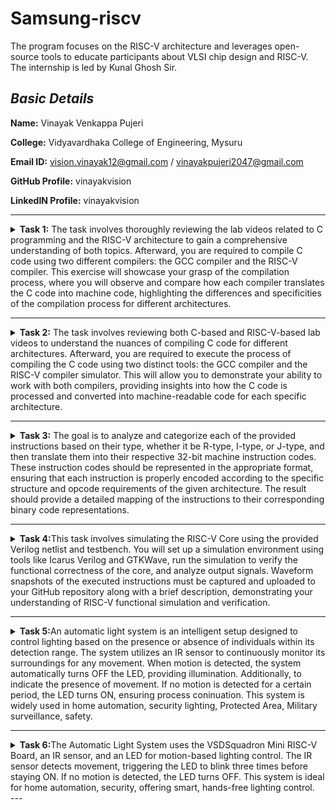 
# **Samsung-riscv**
The program focuses on the RISC-V architecture and leverages open-source tools to educate participants about VLSI chip design and RISC-V. The internship is led by Kunal Ghosh Sir.

## *Basic Details*

**Name:** Vinayak Venkappa Pujeri

**College:** Vidyavardhaka College of Engineering, Mysuru

**Email ID:** vision.vinayak12@gmail.com / vinayakpujeri2047@gmail.com

**GitHub Profile:** vinayakvision

**LinkedIN Profile:** vinayakvision

---

<details>
<summary> <b>Task 1:</b> The task involves thoroughly reviewing the lab videos related to C programming and the RISC-V architecture to gain a comprehensive understanding of both topics. Afterward, you are required to compile C code using two different compilers: the GCC compiler and the RISC-V compiler. This exercise will showcase your grasp of the compilation process, where you will observe and compare how each compiler translates the C code into machine code, highlighting the differences and specificities of the compilation process for different architectures.</summary> 
<br>
Task is to refer to C based and RISCV based lab videos and execute the task of compiling the C code using gcc and riscv compiler.

**C Language based LAB**

**C and RISC-V Based Labs**

This repository demonstrates the processes involved in compiling C programs and generating assembly code using both a standard GCC compiler and a RISC-V GCC compiler. It includes comprehensive steps and explanations to guide users through each stage of the compilation and debugging workflow.

**C Language-Based Lab**

Steps to Compile a .c File on Your Machine:

1. Open the bash terminal and navigate to the directory where you want to create your file.
2. Use the following command to create and edit a new .c file:
   ```sh
   leafpad sum1ton.c


**Steps to Compile a .c File on our Machine:**
 ```sh
 gcc sum1ton.c
 ./a.out
```

 
Compilation and execution complete.
 
![2](https://github.com/user-attachments/assets/5363e456-21a1-498f-b360-5f5d66a58029)
)
RISC-V Based Lab

**Steps to Compile Using RISC-V GCC Compiler:**
1. Ensure the RISC-V GCC compiler is installed and accessible on your system.
2. Verify the .c file contents using the cat command:
   ```sh
   cat sum1ton.c


3. Compile the C program for RISC-V architecture using 01 option:
 ```sh
riscv64-unknown-elf-gcc -o1 -mabi=lp64 -march=rv64i -o sum1ton.o sum1ton.c
```
4. Disassemble the object file to view its assembly code using:
 ```sh
riscv64-unknown-elf-objdump -d sum1ton.o
```
5.minimize the assembly by using following code:
```sh
riscv64-unknown-elf-objdump -d sum1ton.o | less
```
 a)we extract main function's assembly code by using:
   ```sh
/main
```
6. Use /main in the terminal to locate the main function in the assembly output.
![4](https://github.com/user-attachments/assets/1f0acd4c-5ffa-43a4-97b6-fe6d89757fdf)
)

7.Compile the C program for RISC-V architecture using ofast option:
```sh
riscv64-unknown-elf-gcc -Ofast -mabi=lp64 -march=rv64i -o sum1ton.o sum1ton.c
```
8.Disassemble the object file to view its assembly code using:
```sh
riscv64-unknown-elf-objdump -d sum1ton.o
```
9.minimize the assembly by using following code:
```sh
riscv64-unknown-elf-objdump -d sum1ton.o | less
```
 a)we extract main function's assembly code by using:
 ```sh
  /main
```
10. Use /main in the terminal to locate the main function in the assembly output.
![4](https://github.com/user-attachments/assets/a8cf86d0-0954-4ad8-a923-ffe519db5115)
)

Explanation of Key Commands and Options: 
1. -mabi=lp64: Specifies the Application Binary Interface (ABI) for 64-bit integers, pointers, and long data types, suitable for 64-bit RISC-V architecture.

2. -march=rv64i: Indicates the 64-bit RISC-V base integer instruction set architecture.

3. -O1: Enables basic optimization for better performance without significantly increasing compilation time.

4. -Ofast: Optimize the code aggressively for the best possible speed.

5. riscv64-unknown-elf-objdump: A tool for disassembling RISC-V binaries to examine the code structure and debug it effectively.
 
   </details>

---

<details>
<summary> <b>Task 2:</b> The task involves reviewing both C-based and RISC-V-based lab videos to understand the nuances of compiling C code for different architectures. Afterward, you are required to execute the process of compiling the C code using two distinct tools: the GCC compiler and the RISC-V compiler simulator. This will allow you to demonstrate your ability to work with both compilers, providing insights into how the C code is processed and converted into machine-readable code for each specific architecture.</summary> 
<br>

Task is to analyze the SPIKE simulation performance using RISC-V GCC with -O1 and -Ofast optimization levels.  

*SPIKE Simulation and Compiler Optimization*

This repository demonstrates how to compile a C program using RISC-V GCC, simulate it using SPIKE, and compare the performance of different optimization levels (-O1 and -Ofast). It includes detailed steps and explanations to ensure clarity.  

**Steps to Complete the Task**  

1.Write a Simple C Program  

2.The following program calculates the swaping of two numbers:  

3.Compile Using RISC-V GCC

4.Compile with -O1 Optimization.

*Use the following command to compile the program with the -O1 optimization flag:*
```sh
riscv64-unknown-elf-gcc -O1 -mabi=lp64 -march=rv64i -o swift.o swift.c
```
**Disassemble Object Files to View Assembly Code(in new terminal)**
*Generate Dump for -O1 Optimization*
```sh
riscv64-unknown-elf-objdump -d swift.o
```
*Minimize the assembly by using following code:*
```sh
riscv64-unknown-elf-objdump -d swift.o | less
```
![main program for O1 option](https://github.com/user-attachments/assets/63c34a23-919a-4741-91f9-ab9e48a13e4a)


**Run SPIKE Simulation**
*Run a compiled RISC-V program on the SPIKE simulator in non-debug mode.*
```sh
spike pk swift.o
```
*Invoke the debug mode of the SPIKE RISC-V simulator.*
```sh
spike -d pk swift.o
```
![compiling with O1 option](https://github.com/user-attachments/assets/257327e6-bb35-412f-92de-ce70c92736d0)


**Compile with -Ofast Optimization.**
*Use the following command to compile the program with the -Ofast optimization flag:*
```sh
riscv64-unknown-elf-gcc -Ofast -mabi=lp64 -march=rv64i -o swift.o swift.c
```
**Disassemble Object Files to View Assembly Code(in new terminal)**
*Generate Dump for -Ofast Optimization*
```sh
riscv64-unknown-elf-objdump -d swift.o
```
*Minimize the assembly by using following code:*
```sh
riscv64-unknown-elf-objdump -d swift.o | less
```
![main program for ofast option](https://github.com/user-attachments/assets/f5df539d-7170-4158-bf1b-b19240672da2)


**Run SPIKE Simulation**
*Run -O1 Binary in SPIKE*
```sh
spike pk swift.o
```
*Invoke the debug mode of the SPIKE RISC-V simulator*
```sh
spike -d pk swift.o
```
![compiling with Ofast option](https://github.com/user-attachments/assets/c67c0820-11ea-4aae-aa01-1edaae5b8e71)


**After(spike -d pk swift.o) Observe the Instructions:**

1)After loading, SPIKE initializes and displays the Program Counter (PC) and Stack Pointer (SP).

2)Press Enter repeatedly to step through the execution.

3)Each press displays the next instruction executed by the program.

4)The displayed instructions directly correspond to the C code of the main program, providing insights into the program's execution flow.
**Explanation of Key Commands and Options:**

1. spike:RISC-V simulator that runs RISC-V programs on a virtual machine.

2. pk:Proxy kernel that acts as a minimal runtime environment for RISC-V programs, handling system calls like I/O and memory management.

3. swift.o:The compiled RISC-V binary of your program (created using a RISC-V GCC compiler).

4. -d (for debugging):Debugging mode in SPIKE, allows stepping through the instructions and inspecting the program's behavior.

5. riscv64-unknown-elf-gcc:RISC-V GCC compiler used to compile the C program into a RISC-V object file (.o).

6. -O1, -Ofast:Compiler optimization flags:
      a.-O1: Basic optimizations for performance.
      b.-Ofast: Aggressive optimizations for maximum speed.

7. riscv64-unknown-elf-objdump:Disassembles RISC-V binaries to examine assembly code.

These tools together enable compiling, running, and debugging RISC-V programs on a simulated environment.

</details>

---

<details>
<summary><b>Task 3:</b> The goal is to analyze and categorize each of the provided instructions based on their type, whether it be R-type, I-type, or J-type, and then translate them into their respective 32-bit machine instruction codes. These instruction codes should be represented in the appropriate format, ensuring that each instruction is properly encoded according to the specific structure and opcode requirements of the given architecture. The result should provide a detailed mapping of the instructions to their corresponding binary code representations.</summary>

# Understanding RISC-V and Its Instruction Formats

## What is RISC-V?
RISC-V is an open-source Instruction Set Architecture (ISA) that enables developers to design processors tailored to specific applications. Based on Reduced Instruction Set Computer (RISC) principles, RISC-V represents the fifth generation of processors built on this concept. Its open and free nature means developers can utilize RISC-V without purchasing licenses, making it a compelling alternative to proprietary processor technologies.

## Instruction Formats in RISC-V
The instruction format of a processor defines how machine language instructions are structured for execution. These instructions are composed of binary data (0s and 1s), each segment providing details about data location and operations to be performed. In RISC-V, there are six primary instruction formats:

1. **R-format**
2. **I-format**
3. **S-format**
4. **B-format**
5. **U-format**
6. **J-format**
<img width="772" alt="instructions_types" src="https://github.com/user-attachments/assets/7ca6b3ea-bd59-4419-8410-1e14e40e911e" />


---

### 1. R-type Instruction
R-type (Register-type) instructions operate on registers rather than memory locations. These are used for arithmetic and logical operations. Each instruction is 32 bits and divided into six fields:

#### Structure:

| Field Name | Size  | Description                            |
|------------|-------|----------------------------------------|
| Opcode     | 7 bits| Determines the instruction type        |
| rd         | 5 bits| Destination register                  |
| func3      | 3 bits| Specifies the type of operation       |
| rs1        | 5 bits| First source register                 |
| rs2        | 5 bits| Second source register                |
| func7      | 7 bits| Additional operation specification    |

#### Example: ADD r9, r2, r5
- **Operation:** Adds values in registers r2 and r5, storing the result in r9.
- **Field Breakdown:**

  - Opcode: `0110011`
  - rd (Destination): `r9` -> `01001`
  - rs1 (Source 1): `r2` -> `00010`
  - rs2 (Source 2): `r5` -> `00101`
  - func3: `000`
  - func7: `0000000`
- **32-bit Instruction:** `0000000_00101_00010_000_01001_0110011`


#### Example: XOR r10, r1, r4
- **Operation:** XOR operation between r1 and r4, result in r10.
- **Field Breakdown:**

  - Opcode: `0110011`
  - rd (Destination): `r10` -> `01010`
  - rs1 (Source 1): `r1` -> `00001`
  - rs2 (Source 2): `r4` -> `00100`
  - func3: `100`
  - func7: `0000000`
- **32-bit Instruction:** `0000000_00100_00001_100_01010_0110011`


#### Example: SLT r11, r2, r4
- **Operation:** Sets r11 to 1 if r2 < r4; otherwise, sets r11 to 0.
- **Field Breakdown:**

  - Opcode: `0110011`
  - rd (Destination): `r11` -> `01011`
  - rs1 (Source 1): `r2` -> `00010`
  - rs2 (Source 2): `r4` -> `00100`
  - func3: `010`
  - func7: `0000000`
- **32-bit Instruction:** `0000000_00100_00010_010_01011_0110011`

![r type](https://github.com/user-attachments/assets/33357c39-806e-4d2f-9158-cd204120dcd8)


---

### 2. I-type Instruction
I-type (Immediate-type) instructions use a register and an immediate (constant) value. These are typically used for load and immediate operations.

#### Structure:

| Field Name | Size  | Description                            |
|------------|-------|----------------------------------------|
| Opcode     | 7 bits| Determines the instruction type        |
| rd         | 5 bits| Destination register                  |
| func3      | 3 bits| Specifies the type of operation       |
| rs1        | 5 bits| Source register                       |
| imm[11:0]  | 12 bits| Immediate value                      |

#### Example: ADDI r12, r4, 5
- **Operation:** Adds immediate value 5 to the value in r4 and stores it in r12.
- **Field Breakdown:**
  - Opcode: `0010011`
  - rd (Destination): `r12` -> `01100`
  - rs1 (Source): `r4` -> `00100`
  - imm[11:0] (Immediate): `000000000101`
  - func3: `000`
- **32-bit Instruction:** `000000000101_00100_000_01100_0010011`

![i type](https://github.com/user-attachments/assets/76a06842-0672-46d8-b50e-c538c6f63c99)


---

### 3. S-type Instruction
S-type (Store-type) instructions store register values into memory locations.

#### Structure:

| Field Name | Size  | Description                            |
|------------|-------|----------------------------------------|
| Opcode     | 7 bits| Determines the instruction type        |
| rs1        | 5 bits| Base address register                 |
| rs2        | 5 bits| Source register                       |
| imm[11:5]  | 7 bits| Upper immediate value                  |
| imm[4:0]   | 5 bits| Lower immediate value                  |
| func3      | 3 bits| Specifies the type of operation       |

#### Example: SW r3, 2(r1)
- **Operation:** Stores the value in r3 into the memory at the address `r1 + 2`.
- **Field Breakdown:**
  - Opcode: `0100011`
  - rs1 (Base Address): `r1` -> `00001`
  - rs2 (Source): `r3` -> `00011`
  - imm[11:5] (Upper Immediate): `0000000`
  - imm[4:0] (Lower Immediate): `00010`
  - func3: `010`
- **32-bit Instruction:** `0000000_00011_00001_010_00010_0100011`

![s type](https://github.com/user-attachments/assets/a6210bc8-77c1-424d-a6e0-ada39b5189da)


---

### 4. B-type Instruction
B-type (Branch-type) instructions handle branching based on conditions.

#### Structure:

| Field Name | Size  | Description                            |
|------------|-------|----------------------------------------|
| Opcode     | 7 bits| Determines the instruction type        |
| rs1        | 5 bits| Source register 1                      |
| rs2        | 5 bits| Source register 2                      |
| imm[12|10:5|4:1|11] | 13 bits| Branch offset                      |
| func3      | 3 bits| Specifies the condition for branching |

#### Example: BNE r0, r1, 20
- **Operation:** Branches to the address `PC + 20` if r0 is not equal to r1.
- **Field Breakdown:**
  - Opcode: `1100011`
  - rs1: `r0` -> `00000`
  - rs2: `r1` -> `00001`
  - imm[12|10:5|4:1|11]: `0000010100`
  - func3: `001`
- **32-bit Instruction:** `0000000_00001_00000_001_10100_1100011`

#### Example: BEQ r0, r0, 15
- **Operation:** Branches to the address `PC + 15` if r0 equals r0 (always true).
- **Field Breakdown:**
  - Opcode: `1100011`
  - rs1: `r0` -> `00000`
  - rs2: `r0` -> `00000`
  - imm[12|10:5|4:1|11]: `000001111`
  - func3: `000`
- **32-bit Instruction:** `0000000_00000_00000_000_01111_1100011`

![b type](https://github.com/user-attachments/assets/31c67705-07f0-4d1d-86e0-2c0d8e3e2e78)

---

### 5. U-type Instruction
U-type (Upper Immediate) instructions load immediate data into the destination register.

#### Structure:

| Field Name | Size  | Description                            |
|------------|-------|----------------------------------------|
| Opcode     | 7 bits| Determines the instruction type        |
| rd         | 5 bits| Destination register                  |
| imm[31:12] | 20 bits| Upper immediate value                  |

![u type](https://github.com/user-attachments/assets/d5223eda-40fd-4418-8860-39f350330311)


---

### 6. J-type Instruction
J-type (Jump-type) instructions implement jump operations, often used for loops.

#### Structure:

| Field Name | Size  | Description                            |
|------------|-------|----------------------------------------|
| Opcode     | 7 bits| Determines the instruction type        |
| rd         | 5 bits| Destination register                  |
| imm[20|10:1|11|19:12] | 20 bits| Jump offset                        |

![j type](https://github.com/user-attachments/assets/f9841148-7b72-42c1-adea-3a9e2068d621)


---


This repository contains a list of 15 unique RISC-V instructions extracted from the assembly code along with their corresponding 32-bit instruction codes. These instructions cover different instruction formats, such as **U-type**, **I-type**, **J-type**, **B-type**, and **R-type**.


# RISC-V Instructions

This README contains a table of 23 unique RISC-V instructions, their machine codes, opcodes, formats, and instruction binaries for my assembly codes.

| Instruction                | Opcode  | Format | Machine Code | Instruction Binary                          |
|----------------------------|---------|--------|--------------|----------------------------------------------|
| addi sp, sp, -48           | 0010011 | I-type | 0xfff30313   | 11111111111100000011000000010011            |
| sd ra, 40(sp)              | 0100011 | S-type | 0x02113423   | 00000000001000010001000100010011            |
| li a5, 10                  | 0010011 | I-type | 0x00a00793   | 00000000000010100000011110010011            |
| sw a5, -24(s0)             | 0100011 | S-type | 0xfef42423   | 11111110111101000010010010010011            |
| addw a5, a4, a5            | 0110011 | R-type | 0x00f707bb   | 00000000011101000000000010010011            |
| mv a2, a4                  | 0110011 | R-type | 0x00070613   | 00000000000001110000000010010011            |
| mv a1, a5                  | 0110011 | R-type | 0x00078593   | 00000000000001110000101000010011            |
| lui a5, 0x21               | 0110111 | U-type | 0x000217b7   | 00000000000000100010011110110111            |
| jal ra, 1117c              | 1101111 | J-type | 0x7ad000ef   | 01111010110100000000000001110111            |
| subw a5, a4, a5            | 0110011 | R-type | 0x40f707bb   | 00000000111101000000000010010011            |
| and a5, a4, a5             | 0110011 | R-type | 0x00f777b3   | 00000000011101000000000010010011            |
| or a5, a4, a5              | 0110011 | R-type | 0x00f767b3   | 00000000011101000000000010010011            |
| xor a5, a4, a5             | 0110011 | R-type | 0x00f747b3   | 00000000011101000000000010010011            |
| slliw a5, a5, 0x1          | 0010011 | I-type | 0x0017979b   | 00000000000101110111000010010011            |
| sraiw a5, a5, 0x1          | 0010011 | I-type | 0x4017d79b   | 01000000000101110111000010010011            |
| sext.w a4, a4              | 0000011 | I-type | 0x0007071b   | 00000000000001110000000010010011            |
| bne a4, a5, 103c8          | 1100011 | B-type | 0x02f71063   | 00000000001011110001000001100011            |
| beq a4, a5, 103f8          | 1100011 | B-type | 0x02f70063   | 00000000001011110001000001100011            |
| bge a4, a5, 10428          | 1100011 | B-type | 0x02f75063   | 00000000001011110001000001100011            |
| blt a4, a5, 10458          | 1100011 | B-type | 0x02f74063   | 00000000001011110001000001100011            |
| j 10490                    | 1101111 | J-type | 0x0340006f   | 00000011001100000000000001101111            |
| addw a5, a4, a5            | 0110011 | R-type | 0x00f707bb   | 00000000011101000000000010010011            |
| beqz a5, 104e4             | 1100011 | B-type | 0x02078863   | 00000000001000110000000001100011            |

</details>

---
<details>
<summary> <b>Task 4:</b>This task involves simulating the RISC-V Core using the provided Verilog netlist and testbench. You will set up a simulation environment using tools like Icarus Verilog and GTKWave, run the simulation to verify the functional correctness of the core, and analyze output signals. Waveform snapshots of the executed instructions must be captured and uploaded to your GitHub repository along with a brief description, demonstrating your understanding of RISC-V functional simulation and verification.</summary> 
<br>

## 2. BLOCK DIAGRAM OF RISC-V RV32I
![image](https://user-images.githubusercontent.com/110079631/181293948-beb8622c-7696-4b06-b6c9-eeab9b8ab9d3.png)

## 3. INSTRUCTION SET OF RISC-V RV32I
![image](https://user-images.githubusercontent.com/110079631/181298133-60269bc2-01da-4b5c-8b42-69057b8dc15c.png)

# RISC-V Core Functional Simulation 
## 4. FUNCTIONAL SIMULATION

### 4.1 About iverilog and gtkwave
- Icarus Verilog is an implementation of the Verilog hardware description language.
- GTKWave is a fully featured GTK+ v1. 2 based wave viewer for Unix and Win32 which reads Ver Structural Verilog Compiler generated AET files as well as standard Verilog VCD/EVCD files and allows their viewing.

### 4.2 Installing iverilog and gtkwave

- **For Ubuntu**

 Open your terminal and type the following to install iverilog and GTKWave
 ```
 $   sudo apt get update
 $   sudo apt get install iverilog gtkwave
 ```

- **To clone the repository and download the netlist files for simulation , enter the following commands in your terminal.**

 ```
 $ git clone https://github.com/vinayrayapati/iiitb_rv32i
 $ cd iiitb_rv32i
 ```
- **To simulate and run the verilog code , enter the following commands in your terminal.**

```
$ iverilog -o iiitb_rv32i iiitb_rv32i.v iiitb_rv32i_tb.v
$ ./iiitb_rv32i
```
- **To see the output waveform in gtkwave, enter the following commands in your terminal.**

`$ gtkwave iiitb_rv32i.vcd`

### 4.3 The output waveform

 The output waveform showing the instructions performed in a 5-stage pipelined architecture.

## Instructions and Pipeline Details  

Below are the 15 instructions and their corresponding pipeline details:  

---

### 1. `add r6, r2, r1`  
**Purpose:** Add `r2` and `r1`, store the result in `r6`.  
```markdown
Fetch Stage:
  - IF_ID_IR: Holds the `add` instruction.
  - IF_ID_NPC: Holds the next program counter value.
Decode Stage:
  - ID_EX_IR: Ensures the instruction is decoded.
  - ID_EX_A: Value of register `r2`.
  - ID_EX_B: Value of register `r1`.
Execute Stage:
  - EX_MEM_ALUOUT: Result of `r2 + r1`.
  - EX_MEM_IR: Holds the `add` instruction.
Write-Back Stage:
  - WB_OUT: Verifies the result is written to `r6`.
```

---

### 2. `sub r7, r1, r2`  
**Purpose:** Subtract `r2` from `r1`, store the result in `r7`.  
```markdown
Fetch Stage:
  - IF_ID_IR: Holds the `sub` instruction.
Decode Stage:
  - ID_EX_A: Value of register `r1`.
  - ID_EX_B: Value of register `r2`.
Execute Stage:
  - EX_MEM_ALUOUT: Result of `r1 - r2`.
Write-Back Stage:
  - WB_OUT: Verifies the result is written to `r7`.
```

---

### 3. `and r8, r1, r3`  
**Purpose:** Perform bitwise AND between `r1` and `r3`, store the result in `r8`.  
```markdown
Fetch Stage:
  - IF_ID_IR: Holds the `and` instruction.
Decode Stage:
  - ID_EX_A: Value of register `r1`.
  - ID_EX_B: Value of register `r3`.
Execute Stage:
  - EX_MEM_ALUOUT: Result of `r1 & r3`.
Write-Back Stage:
  - WB_OUT: Verifies the result is written to `r8`.
```

---

### 4. `or r9, r2, r5`  
**Purpose:** Perform bitwise OR between `r2` and `r5`, store the result in `r9`.  
```markdown
Fetch Stage:
  - IF_ID_IR: Holds the `or` instruction.
Decode Stage:
  - ID_EX_A: Value of register `r2`.
  - ID_EX_B: Value of register `r5`.
Execute Stage:
  - EX_MEM_ALUOUT: Result of `r2 | r5`.
Write-Back Stage:
  - WB_OUT: Verifies the result is written to `r9`.
```

---

### 5. `xor r10, r1, r4`  
**Purpose:** Perform bitwise XOR between `r1` and `r4`, store the result in `r10`.  
```markdown
Fetch Stage:
  - IF_ID_IR: Holds the `xor` instruction.
Decode Stage:
  - ID_EX_A: Value of register `r1`.
  - ID_EX_B: Value of register `r4`.
Execute Stage:
  - EX_MEM_ALUOUT: Result of `r1 ^ r4`.
Write-Back Stage:
  - WB_OUT: Verifies the result is written to `r10`.
```

---

### 6. `addi r12, r4, 5`  
**Purpose:** Add immediate value `5` to `r4`, store the result in `r12`.  
```markdown
Fetch Stage:
  - IF_ID_IR: Holds the `addi` instruction.
Decode Stage:
  - ID_EX_A: Value of register `r4`.
  - ID_EX_IMMEDIATE: Immediate value `5`.
Execute Stage:
  - EX_MEM_ALUOUT: Result of `r4 + 5`.
Write-Back Stage:
  - WB_OUT: Verifies the result is written to `r12`.
```

---

### 7. `sw r3, r1, 2`  
**Purpose:** Store the value of `r3` into memory address `r1 + 2`.  
```markdown
Memory Access Stage:
  - EX_MEM_ALUOUT: Computed memory address (`r1 + 2`).
  - EX_MEM_B: Value of `r3` to store.
```

---

### 8. `lw r13, r1, 2`  
**Purpose:** Load word from memory address `r1 + 2` into `r13`.  
```markdown
Memory Access Stage:
  - MEM_WB_LMD: Value loaded from memory.
Write-Back Stage:
  - WB_OUT: Verifies the value is written to `r13`.
```

---

### 9. `beq r0, r0, 15`  
**Purpose:** Branch to PC + 15 if `r0 == r0` (always true).  
```markdown
Decode Stage:
  - BR_EN: High (branch taken).
Fetch Stage:
  - IF_ID_NPC: Updated program counter.
```

---

### 10. `add r14, r2, r2`  
**Purpose:** Add `r2` to itself, store the result in `r14`.  
```markdown
Fetch Stage:
  - IF_ID_IR: Holds the `add` instruction.
Decode Stage:
  - ID_EX_A: Value of register `r2`.
  - ID_EX_B: Value of register `r2`.
Execute Stage:
  - EX_MEM_ALUOUT: Result of `r2 + r2`.
Write-Back Stage:
  - WB_OUT: Verifies the result is written to `r14`.
```

---

### 11. `bne r0, r1, 20`  
**Purpose:** Branch to PC + 20 if `r0 != r1`.  
```markdown
Decode Stage:
  - BR_EN: High if `r0 != r1`.
Fetch Stage:
  - IF_ID_NPC: Updated program counter.
```

---

### 12. `addi r12, r4, 5`  
**Purpose:** Add immediate value `5` to `r4`, store the result in `r12`.  
```markdown
Fetch Stage:
  - IF_ID_IR: Holds the `addi` instruction.
Decode Stage:
  - ID_EX_A: Value of register `r4`.
  - ID_EX_IMMEDIATE: Immediate value `5`.
Execute Stage:
  - EX_MEM_ALUOUT: Result of `r4 + 5`.
Write-Back Stage:
  - WB_OUT: Verifies the result is written to `r12`.
```

---

### 13. `sll r15, r1, r2 (2)`  
**Purpose:** Perform logical left shift of `r1` by 2 (specified in `r2`), store the result in `r15`.  
```markdown
Fetch Stage:
  - IF_ID_IR: Holds the `sll` instruction.
Decode Stage:
  - ID_EX_A: Value of register `r1`.
  - ID_EX_SHAMT: Immediate shift value `2`.
Execute Stage:
  - EX_MEM_ALUOUT: Result of `r1 << 2`.
Write-Back Stage:
  - WB_OUT: Verifies the result is written to `r15`.
```

---

### 14. `srl r16, r14, r2 (2)`  
**Purpose:** Perform logical right shift of `r14` by 2 (specified in `r2`), store the result in `r16`.  
```markdown
Fetch Stage:
  - IF_ID_IR: Holds the `srl` instruction.
Decode Stage:
  - ID_EX_A: Value of register `r14`.
  - ID_EX_SHAMT: Immediate shift value `2`.
Execute Stage:
  - EX_MEM_ALUOUT: Result of `r14 >> 2`.
Write-Back Stage:
  - WB_OUT: Verifies the result is written to `r16`.
```


#### *Analysing the Output Waveform of various instructions*  
**```Instruction 1: ADD R6, R2, R1```**  
  
![add](https://github.com/user-attachments/assets/44851b1c-806a-4182-81ab-47af3cf725be)


**```Instruction 2: SUB R7, R1, R2```**  
  
![sub](https://github.com/user-attachments/assets/1104fc06-491a-4e9c-971c-8b51387bd2d6)


**```Instruction 3: AND R8, R1, R3```**  

![and](https://github.com/user-attachments/assets/ddeb5386-04ac-4ea7-a4ee-1e4d2968d2c9)


**```Instruction 4: OR R9, R2, R5```**  

![or](https://github.com/user-attachments/assets/c10ba03d-4f25-49f6-a1c4-b68dde3c1383)


**```Instruction 5: XOR R10, R1, R4```**  

![xor](https://github.com/user-attachments/assets/ed7a6299-92a0-4ed5-b812-97050af83c54)


**```Instruction 6: SLT R1, R2, R4```**  

![slt](https://github.com/user-attachments/assets/d463ee88-c39f-41c3-a4b3-31ee670da5e3)


**```Instruction 7: ADDI R12, R4, 5```**  

![addi](https://github.com/user-attachments/assets/4581b98f-e445-4776-8700-68b03f26131f)


**```Instruction 8: BEQ R0, R0, 15```**  
  
![BEQ](https://github.com/user-attachments/assets/02bbbd72-6d84-4595-a0af-5157524ccdf8)

 
**```Instruction 9:sw r3,r1,2```**

![sw](https://github.com/user-attachments/assets/65fd8529-9b5e-4572-a796-c370ab6b7051)

  
**```Instruction 10:lw r13,r1,2```**  

![lw](https://github.com/user-attachments/assets/58c72387-6ca2-4e15-a7c3-ca68f906ee3f)

**``` Full 5-stage instruction pipeline and pc-increment description Waveform```**

![5-stage instruction pipeline and pc-increment description Waveform](https://github.com/user-attachments/assets/2bce01e3-3405-432d-a1d6-ec359d45d560)



</details>

---

<details>
<summary> <b>Task 5:</b>An automatic light system is an intelligent setup designed to control lighting based on the presence or absence of individuals within its detection range. The system utilizes an IR sensor to continuously monitor its surroundings for any movement. When motion is detected, the system automatically turns OFF the LED, providing illumination. Additionally, to indicate the presence of movement. If no motion is detected for a certain period, the LED turns ON, ensuring process coninuation. This system is widely used in home automation, security lighting, Protected Area, Military surveillance, safety.</summary> 
<br>

# Automatic Light System using VSDSquadron Mini RISC-V Board

## Project Overview
An **automatic light system** is a setup designed to automatically control the lighting based on the presence or absence of individuals within its detection range. This system will also give an indication of motion detected by stoping the Blinking LED.

### Features:
✅ **Automatic Light Control**: Lights up based on motion detection  
✅ **Motion Indication**: LED blinks OFF when motion is detected   
✅ **Security and Automation**: Enhances convenience and safety  

---

## Required Components  
| Component | Quantity | Description |
|-----------|----------|-------------|
| **VSDSquadron Mini Board** | 1 | RISC-V SoC-based development board |
| **IR Sensor** | 1 | Detects motion based on infrared radiation |
| **LEDs** | 1 | Indicates motion detection |
| **Breadboard** | 1 | For circuit connections |
| **USB Cable** | 1 | Power and programming |
| **Jumper Wires** | - | For making connections |

---

## Pin Connections  

| **Component** | **Board Pin** | **Purpose** |
|--------------|-------------|-------------|
| **VCC of IR Sensor** | **3.2V** | Power supply |
| **GND of IR Sensor** | **GND** | Ground connection |
| **OUT of IR Sensor** | **Pin 4** | Motion detection signal |
| **LED** | **Pin 6** | Indicates motion detected |


## Pin connection diagram

![Automatic-light-system circuit diagram](https://github.com/user-attachments/assets/bfd0cca4-c559-4201-921b-378f1be785f1)

---
## breadboard connections

![physical connections on breadboard](https://github.com/user-attachments/assets/989f1c29-0fc7-4bb4-a938-f870a1d14c26)

---
## Working  
- The **IR sensor** is placed in a location where it can detect motion within its range.
- It continuously monitors infrared radiation for any changes caused by movement.
- When an individual enters the detection range, the IR sensor sends a signal to the microcontroller.
- Upon detecting motion, the system turns OFF the LED and blinks on when no motion Detected which indicates process will continue.

---
</details>

---


<details>
<summary> <b>Task 6:</b>The Automatic Light System uses the VSDSquadron Mini RISC-V Board, an IR sensor, and an LED for motion-based lighting control. The IR sensor detects movement, triggering the LED to blink three times before staying ON. If no motion is detected, the LED turns OFF. This system is ideal for home automation, security, offering smart, hands-free lighting control.</summary> 
<br>

## Project Implementation  

### Steps to Implement:  
1. **Hardware Setup:**  
   - Connect the **IR sensor** to the board's GPIO pins.  
   - Wire an **LED** to indicate motion detection.  
   - Use a **breadboard** for easy prototyping and secure connections.  

2. **Software Development:**  
   - Write the **C firmware** to read the IR sensor output.  
   - Configure the GPIO pins for input (IR sensor) and output (LED).  
   - Implement logic to **blink the LED three times** upon detecting motion.  
   - Keep the LED **OFF** as long as movement is detected.  
   - Turn the LED **ON** after a delay when no movement is present.  

3. **Compilation & Upload:**  
   - Compile the code using a **RISC-V compatible toolchain**.  
   - Flash the program onto the **VSDSquadron Mini Board**.  

4. **Testing & Debugging:**  
   - Test the system in different lighting conditions.  
   - Adjust sensor sensitivity if needed.   

### Expected Output:  
- If motion is detected for a certain period, the LED automatically **turns OFF**. 
- If no motion is detected for a certain period, the LED automatically **turns ON**.  

This implementation ensures **automatic lighting control**, **energy efficiency**, and **security enhancements** for various applications.
---

## Code Implementation  
```c
#include <ch32v00x.h>
#include <debug.h>

void GPIO_Config(void)
{
    GPIO_InitTypeDef GPIO_InitStructure = {0};
    RCC_APB2PeriphClockCmd(RCC_APB2Periph_GPIOD, ENABLE);
    
    GPIO_InitStructure.GPIO_Pin = GPIO_Pin_4;
    GPIO_InitStructure.GPIO_Mode = GPIO_Mode_IPU;
    GPIO_Init(GPIOD, &GPIO_InitStructure);
    
    GPIO_InitStructure.GPIO_Pin = GPIO_Pin_6;
    GPIO_InitStructure.GPIO_Mode = GPIO_Mode_Out_PP;
    GPIO_InitStructure.GPIO_Speed = GPIO_Speed_50MHz;
    GPIO_Init(GPIOD, &GPIO_InitStructure);
}

int main(void)
{
    uint8_t IR = 0;
    uint8_t set = 1;
    uint8_t reset = 0;
    uint8_t a = 0;
    
    NVIC_PriorityGroupConfig(NVIC_PriorityGroup_2);
    SystemCoreClockUpdate();
    Delay_Init();
    GPIO_Config();
    
    while (1)
    {
        IR = GPIO_ReadInputDataBit(GPIOD, GPIO_Pin_4);
        if (IR == 1)
        {
            for (a = 0; a < 3; a++)
            {
                GPIO_WriteBit(GPIOD, GPIO_Pin_6, set);
                Delay_Ms(200);
                GPIO_WriteBit(GPIOD, GPIO_Pin_6, reset);
                Delay_Ms(100);
            }
        }
    }
}
```
## Applications
✅ **Security Lighting**: These systems can be used for security lighting in outdoor spaces, such as gardens, driveways, and pathways, to deter intruders and provide visibility at night.
✅ **Home Automation**: Automatic light systems can be installed in homes, particularly in areas such as hallways, staircases, and bathrooms, where lights need to be turned on/off based on occupancy.
✅ **Accessibility**: These systems can improve accessibility for individuals with disabilities by providing automatic illumination in response to their movement.


# Conclusion
During the VSD Squadron mini Internship, I embarked on a journey exploring various aspects of VLSI system design on the RISC-V architecture, alongside open-source EDA tools.

</details>
---
